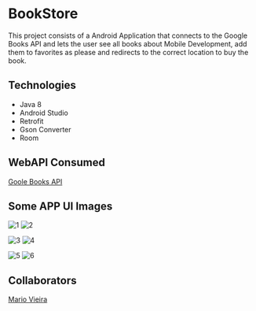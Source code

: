 # BookStore
This project consists of a Android Application that connects to the Google Books API and lets the user see all books about Mobile Development, add them to favorites as please and redirects to the correct location to buy the book.

## Technologies
+ Java 8
+ Android Studio 
+ Retrofit  
+ Gson Converter
+ Room

## WebAPI Consumed
 [Goole Books API](https://developers.google.com/books/docs/v1/getting_started#REST)


## Some APP UI Images
![1](https://user-images.githubusercontent.com/47696178/120316017-7cedac80-c2cc-11eb-99b5-da57623abfae.jpg) ![2](https://user-images.githubusercontent.com/47696178/120316023-7f500680-c2cc-11eb-8c44-7d354abf198e.jpg)

![3](https://user-images.githubusercontent.com/47696178/120316029-81b26080-c2cc-11eb-979d-8009eed76a0f.jpg) ![4](https://user-images.githubusercontent.com/47696178/120316043-837c2400-c2cc-11eb-9f9a-9b04a0421d4f.jpg)

![5](https://user-images.githubusercontent.com/47696178/120316046-84ad5100-c2cc-11eb-924c-9f0c30afc43f.jpg) ![6](https://user-images.githubusercontent.com/47696178/120316052-8545e780-c2cc-11eb-81af-087b17aeface.jpg)

## Collaborators
[Mario Vieira](https://github.com/MarioWork)


